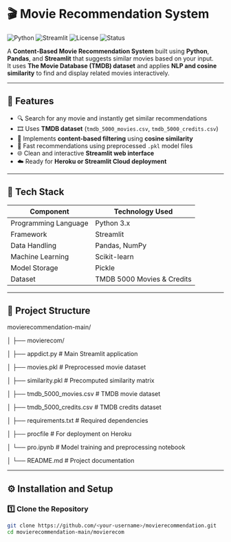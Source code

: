 # 🎬 Movie Recommendation System

![Python](https://img.shields.io/badge/Python-3.8%2B-blue)
![Streamlit](https://img.shields.io/badge/Streamlit-App-red)
![License](https://img.shields.io/badge/License-MIT-green)
![Status](https://img.shields.io/badge/Status-Active-success)

A **Content-Based Movie Recommendation System** built using **Python**, **Pandas**, and **Streamlit** that suggests similar movies based on your input.  
It uses **The Movie Database (TMDB) dataset** and applies **NLP and cosine similarity** to find and display related movies interactively.

---

## 🚀 Features

- 🔍 Search for any movie and instantly get similar recommendations  
- 🎞️ Uses **TMDB dataset** (`tmdb_5000_movies.csv`, `tmdb_5000_credits.csv`)  
- 🧠 Implements **content-based filtering** using **cosine similarity**  
- 💾 Fast recommendations using preprocessed `.pkl` model files  
- 🌐 Clean and interactive **Streamlit web interface**  
- ☁️ Ready for **Heroku or Streamlit Cloud deployment**

---

## 🧰 Tech Stack

| Component | Technology Used |
|------------|-----------------|
| Programming Language | Python 3.x |
| Framework | Streamlit |
| Data Handling | Pandas, NumPy |
| Machine Learning | Scikit-learn |
| Model Storage | Pickle |
| Dataset | TMDB 5000 Movies & Credits |

---

## 📂 Project Structure

movierecommendation-main/

│
├── movierecom/

│ ├── appdict.py # Main Streamlit application

│ ├── movies.pkl # Preprocessed movie dataset

│ ├── similarity.pkl # Precomputed similarity matrix

│ ├── tmdb_5000_movies.csv # TMDB movie dataset

│ ├── tmdb_5000_credits.csv # TMDB credits dataset

│ ├── requirements.txt # Required dependencies

│ ├── procfile # For deployment on Heroku

│ └── pro.ipynb # Model training and preprocessing notebook

│
└── README.md # Project documentation


---

## ⚙️ Installation and Setup

### 1️⃣ Clone the Repository
```bash
git clone https://github.com/<your-username>/movierecommendation.git
cd movierecommendation-main/movierecom 

